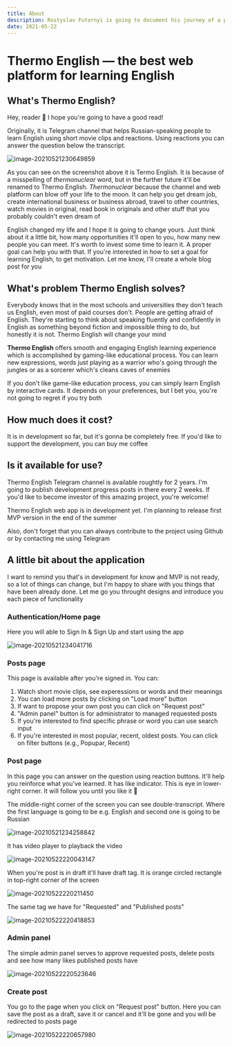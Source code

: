 ```yaml
---
title: About
description: Rostyslav Futornyi is going to document his journey of a person who's creating the best online English learning platform in the world. It is going to be called Thermo English
date: 2021-05-22
---
```


# Thermo English — the best web platform for learning English

## What's Thermo English?

Hey, reader :wave: I hope you're going to have a good read!

Originally, it is Telegram channel that helps Russian-speaking people to learn English using short movie clips and reactions. Using reactions you can answer the question below the transcript.

![image-20210521230649859](/Users/mac/Documents/code/open-source/my-blog/content/blog/thermo-english-the-best-web-platform-for-learning-english/post-example.png)

As you can see on the screenshot above it is Termo English. It is because of a misspelling of _thermonuclear_ word, but in the further future it'll be renamed to Thermo English. _Thermonuclear_ because the channel and web platform can blow off your life to the moon. It can help you get dream job, create international business or business abroad, travel to other countries, watch movies in original, read book in originals and other stuff that you probably couldn't even dream of

English changed my life and I hope it is going to change yours. Just think about it a little bit, how many opportunities it'll open to you, how many new people you can meet. It's worth to invest some time to learn it. A proper goal can help you with that. If you're interested in how to set a goal for learning English, to get motivation. Let me know, I'll create a whole blog post for you

## What's problem Thermo English solves?

Everybody knows that in the most schools and universities they don't teach us English, even most of paid courses don't. People are getting afraid of English. They're starting to think about speaking fluently and confidently in English as something beyond fiction and impossible thing to do, but honestly it is not. Thermo English will change your mind

**Thermo English** offers smooth and engaging English learning experience which is accomplished by gaming-like educational process. You can learn new expressions, words just playing as a warrior who's going through the jungles or as a sorcerer which's cleans caves of enemies

If you don't like game-like education process, you can simply learn English by interactive cards. It depends on your preferences, but I bet you, you're not going to regret if you try both

## How much does it cost?

It is in development so far, but it's gonna be completely free. If you'd like to support the development, you can buy me coffee

## Is it available for use?

Thermo English Telegram channel is available roughtly for 2 years. I'm going to publish development progress posts in there every 2 weeks. If you'd like to become investor of this amazing project, you're welcome!

Thermo English web app is in development yet. I'm planning to release first MVP version in the end of the summer

Also, don't forget that you can always contribute to the project using Github or by contacting me using Telegram

## A little bit about the application

I want to remind you that's in development for know and MVP is not ready, so a lot of things can change, but I'm happy to share with you things that have been already done. Let me go you throught designs and introduce you each piece of functionality

### Authentication/Home page

Here you will able to Sign In & Sign Up and start using the app

![image-20210521234041716](/Users/mac/Documents/code/open-source/my-blog/content/blog/thermo-english-the-best-web-platform-for-learning-english/auth-page-example.png)

### Posts page

This page is available after you're signed in. You can:

1. Watch short movie clips, see experessions or words and their meanings
2. You can load more posts by clicking on "Load more" button
3. If want to propose your own post you can click on "Request post"
4. "Admin panel" button is for administrator to managed requested posts
5. If you're interested to find specific phrase or word you can use search input
6. If you're interested in most popular, recent, oldest posts. You can click on filter buttons (e.g., Popupar, Recent)

### Post page

In this page you can answer on the question using reaction buttons. It'll help you reinforce what you've learned. It has like indicator. This is eye in lower-right corner. It will follow you until you like it :eyes: 

The middle-right corner of the screen you can see double-transcript. Where the first language is going to be e.g. English and second one is going to be Russian



![image-20210521234258842](/Users/mac/Downloads/Video.jpg)

It has video player to playback the video

![image-20210522220043147](/Users/mac/Documents/code/open-source/my-blog/content/blog/thermo-english-the-best-web-platform-for-learning-english/post-page-video-player-example.png)

When you're post is in draft it'll have draft tag. It is orange circled rectangle in top-right corner of the screen

![image-20210522220211450](/Users/mac/Documents/code/open-source/my-blog/content/blog/thermo-english-the-best-web-platform-for-learning-english/post-page-draft-tag-example.png)

The same tag we have for "Requested" and "Published posts"

![image-20210522220418853](/Users/mac/Documents/code/open-source/my-blog/content/blog/thermo-english-the-best-web-platform-for-learning-english/post-page-requested-example.png)

### Admin panel

The simple admin panel serves to approve requested posts, delete posts and see how many likes published posts have	

![image-20210522220523646](/Users/mac/Documents/code/open-source/my-blog/content/blog/thermo-english-the-best-web-platform-for-learning-english/admin-panel-example.png)

### Create post

You go to the page when you click on "Request post" button. Here you can save the post as a draft, save it or cancel and it'll be gone and you will be redirected to posts page

![image-20210522220657980](/Users/mac/Documents/code/open-source/my-blog/content/blog/thermo-english-the-best-web-platform-for-learning-english/create-post-page-example.png)
